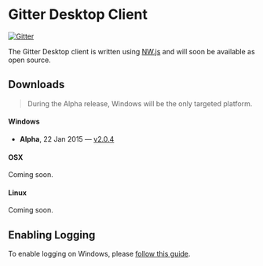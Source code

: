 Gitter Desktop Client
===============================

[![Gitter](https://badges.gitter.im/Join%20Chat.svg)](https://gitter.im/gitterHQ/desktop?utm_source=badge&utm_medium=badge&utm_campaign=pr-badge&utm_content=badge)

The Gitter Desktop client is written using [NW.js](http://nwjs.io/) and will soon be available as open source. 

## Downloads
> During the Alpha release, Windows will be the only targeted platform.

#### Windows
- **Alpha**, 22 Jan 2015 — [v2.0.4](http://update.gitter.im/nw/GitterSetup.exe)

#### OSX
Coming soon.

#### Linux
Coming soon.

## Enabling Logging
To enable logging on Windows, please [follow this guide](https://gist.github.com/trevorah/bfeb4ad69e4633dc76c5).


